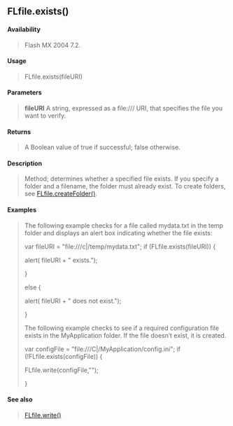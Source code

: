 ## FLfile.exists()

#### Availability

> Flash MX 2004 7.2.

#### Usage

> FLfile.exists(fileURI)

#### Parameters

> **fileURI** A string, expressed as a file:/// URI, that specifies the file you want to verify.

#### Returns

> A Boolean value of true if successful; false otherwise.

#### Description

> Method; determines whether a specified file exists. If you specify a folder and a filename, the folder must already exist. To create folders, see [FLfile.createFolder()](#_bookmark562).

#### Examples

> The following example checks for a file called mydata.txt in the temp folder and displays an alert box indicating whether the file exists:
>
> var fileURI = "file:///c\|/temp/mydata.txt"; if (FLfile.exists(fileURI)) {
>
> alert( fileURI + " exists.");
>
> }
>
> else {
>
> alert( fileURI + " does not exist.");
>
> }
>
> The following example checks to see if a required configuration file exists in the MyApplication folder. If the file doesn’t exist, it is created.
>
> var configFile = "file:///C\|/MyApplication/config.ini"; if (!FLfile.exists(configFile)) {
>
> FLfile.write(configFile,"");
>
> }

#### See also

> [FLfile.write()](#_bookmark577)
